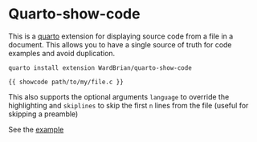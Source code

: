 # Quarto-show-code

This is a [quarto](https://quarto.org/) extension
for displaying source code from a file in a document. This allows you to
have a single source of truth for code examples and avoid duplication.

```
quarto install extension WardBrian/quarto-show-code
```

```
{{ showcode path/to/my/file.c }}
```

This also supports the optional arguments `language` to override the highlighting and
`skiplines` to skip the first `n` lines from the file (useful for skipping a preamble)

See the [example](https://brianward.dev/quarto-show-code/)
